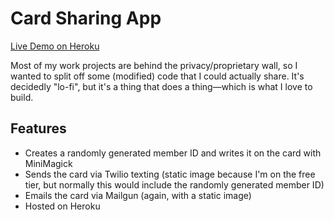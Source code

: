 # Card Sharing App

[Live Demo on Heroku](https://boiling-escarpment-56606-6c0e1fde4a01.herokuapp.com)

Most of my work projects are behind the privacy/proprietary wall, so I wanted to split off some (modified) code that I could actually share. It's decidedly "lo-fi", but it's a thing that does a thing—which is what I love to build.

## Features

- Creates a randomly generated member ID and writes it on the card with MiniMagick
- Sends the card via Twilio texting (static image because I'm on the free tier, but normally this would include the randomly generated member ID)
- Emails the card via Mailgun (again, with a static image)
- Hosted on Heroku
